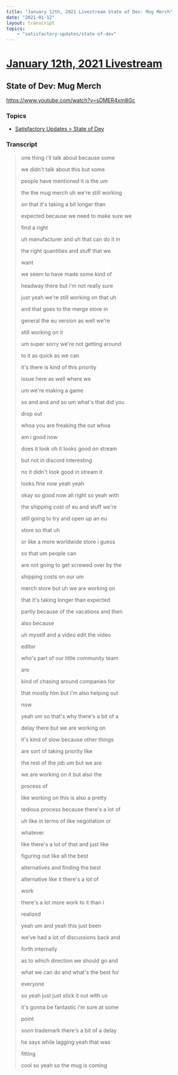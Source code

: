 ```yaml
---
title: "January 12th, 2021 Livestream State of Dev: Mug Merch"
date: "2021-01-12"
layout: transcript
topics:
    - "satisfactory-updates/state-of-dev"
---
```

# [January 12th, 2021 Livestream](../2021-01-12.md)
## State of Dev: Mug Merch
https://www.youtube.com/watch?v=sDMER4xm8Gc

### Topics
* [Satisfactory Updates > State of Dev](../topics/satisfactory-updates/state-of-dev.md)

### Transcript

> one thing i'll talk about because some
> 
> we didn't talk about this but some
> 
> people have mentioned it is the um
> 
> the the mug merch uh we're still working
> 
> on that it's taking a bit longer than
> 
> expected because we need to make sure we
> 
> find a right
> 
> uh manufacturer and uh that can do it in
> 
> the right quantities and stuff that we
> 
> want
> 
> we seem to have made some kind of
> 
> headway there but i'm not really sure
> 
> just yeah we're still working on that uh
> 
> and that goes to the merge store in
> 
> general the eu version as well we're
> 
> still working on it
> 
> um super sorry we're not getting around
> 
> to it as quick as we can
> 
> it's there is kind of this priority
> 
> issue here as well where we
> 
> um we're making a game
> 
> so and and and so um what's that did you
> 
> drop out
> 
> whoa you are freaking the out whoa
> 
> am i good now
> 
> does it look oh it looks good on stream
> 
> but not in discord interesting
> 
> no it didn't look good in stream it
> 
> looks fine now yeah yeah
> 
> okay so good now all right so yeah with
> 
> the shipping cost of eu and stuff we're
> 
> still going to try and open up an eu
> 
> store so that uh
> 
> or like a more worldwide store i guess
> 
> so that um people can
> 
> are not going to get screwed over by the
> 
> shipping costs on our um
> 
> merch store but uh we are working on
> 
> that it's taking longer than expected
> 
> partly because of the vacations and then
> 
> also because
> 
> uh myself and a video edit the video
> 
> editor
> 
> who's part of our little community team
> 
> are
> 
> kind of chasing around companies for
> 
> that mostly him but i'm also helping out
> 
> now
> 
> yeah um so that's why there's a bit of a
> 
> delay there but we are working on
> 
> it's kind of slow because other things
> 
> are sort of taking priority like
> 
> the rest of the job um but we are
> 
> we are working on it but also the
> 
> process of
> 
> like working on this is also a pretty
> 
> tedious process because there's a lot of
> 
> uh like in terms of like negotiation or
> 
> whatever
> 
> like there's a lot of that and just like
> 
> figuring out like all the best
> 
> alternatives and finding the best
> 
> alternative like it there's a lot of
> 
> work
> 
> there's a lot more work to it than i
> 
> realized
> 
> yeah um and yeah this just been
> 
> we've had a lot of discussions back and
> 
> forth internally
> 
> as to which direction we should go and
> 
> what we can do and what's the best for
> 
> everyone
> 
> so yeah just just stick it out with us
> 
> it's gonna be fantastic i'm sure at some
> 
> point
> 
> soon trademark there's a bit of a delay
> 
> he says while lagging yeah that was
> 
> fitting
> 
> cool so yeah so the mug is coming
> 

